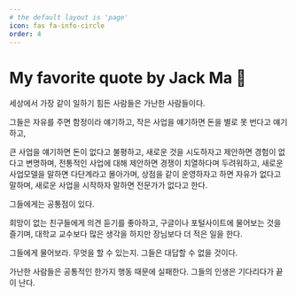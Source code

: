```yaml
---
# the default layout is 'page'
icon: fas fa-info-circle
order: 4
---
```


# **My favorite quote by Jack Ma 🦄**

세상에서 가장 같이 일하기 힘든 사람들은 가난한 사람들이다.

그들은 자유를 주면 함정이라 얘기하고, 작은 사업을 얘기하면 돈을 별로 못 번다고 얘기하고,

큰 사업을 얘기하면 돈이 없다고 불평하고, 새로운 것을 시도하자고 제안하면 경험이 없다고 변명하며, 전통적인 사업에 대해 제안하면 경쟁이 치열하다며 두려워하고, 새로운 사업모델을 말하면 다단계라고 몰아가며, 상점을 같이 운영하자고 하면 자유가 없다고 말하며, 새로운 사업을 시작하자 말하면 전문가가 없다고 한다.

그들에게는 공통점이 있다.

희망이 없는 친구들에게 의견 듣기를 좋아하고, 구글이나 포털사이트에 물어보는 것을 즐기며, 대학교 교수보다 많은 생각을 하지만 장님보다 더 적은 일을 한다.

그들에게 물어보라. 무엇을 할 수 있는지. 그들은 대답할 수 없을 것이다.

가난한 사람들은 공통적인 한가지 행동 때문에 실패한다. 그들의 인생은 기다리다가 끝이 난다.
